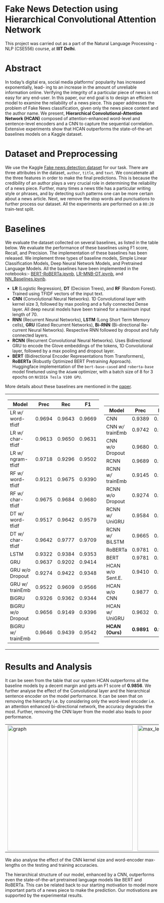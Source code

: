 # Fake News Detection using Hierarchical Convolutional Attention Network

This project was carried out as a part of the Natural Language Processing - NLP (CSE556) course, at **IIIT Delhi**. 

# Abstract
In today’s digital era, social media platforms’ popularity has increased exponentially, lead- ing to an increase in the amount of unreliable information online. Verifying the integrity of a particular piece of news is not easy for any end-user. In this paper, our end goal is to design an efficient model to examine the reliability of a news piece. This paper addresses the problem of Fake News classification, given only the news piece content and the author name. We present, **Hierarchical Convolutional-Attention Network (HCAN)** composed of attention-enhanced word-level and sentence-level encoders and a CNN to capture the sequential correlation. Extensive experiments show that HCAN outperforms the state-of-the-art baselines models on a Kaggle dataset. 


# Dataset and Preprocessing
We use the Kaggle [Fake news detection dataset](https://www.kaggle.com/c/fake-news/data) for our task. There are three attributes in the dataset, `author`, `title`, and `text`. We concatenate all the three features in order to make the final predictions. This is because the credibility of an author plays a very crucial role in determining the reliability of a news piece. Further, many times a news title has a particular writing style or phrases, and by detecting such patterns one can be more certain about a news article. Next, we remove the stop words and punctuations to further process our dataset. All the experiments are performed on a `80:20` train-test split.


# Baselines
We evaluate the dataset collected on several baselines, as listed in the table below. We evaluate the performance of these baselines using F1 score, Recall, and Precision. The implementation of these baselines has been released. We implement three types of baseline models, Simple Linear Classification Models, Deep Neural Network Models, and Pretrained Language Models. All the baselines have been implemented in the notebooks:- [BERT-RoBERTa.ipynb](BERT-RoBERTa.ipynb), [LR-MNB-DT.ipynb](LR-MNB-DT.ipynb), and [NN_Baselines.ipynb](NN_Baselines.ipynb).


- **LR** (Logistic Regression), **DT** (Decision Trees), and **RF** (Random Forest). Trained using TFIDF vectors of the input text. 
- **CNN** (Convolutional Neural Networks). 1D Convolutional layer with kernel size 3, followed by max pooling and a fully connected Dense layer. All deep neural models have been trained for a maximum input length of 70.
- **RNN** (Recurrent Neural Networks), **LSTM** (Long Short Term Memory cells), **GRU** (Gated Recurrent Networks), **Bi-RNN** (Bi-directional Re-current Neural Networks). Respective RNN followed by dropout and fully connected layers.
- **RCNN** (Recurrent Convolutional Neural Networks). Uses Bidirectional GRU to encode the Glove embeddings of the tokens, 1D Convolutional layer, followed by a max pooling and dropout layer. 
- **BERT** (Bidirectional Encoder Representations from Transformers), **RoBERTa** (Robustly Optimized BERT Pretraining Approach). Huggingface implementation of the `bert-base-cased` and `roberta-base` model finetuned using the `AdamW` optimizer, with a batch size of 8 for 3 epochs on `NVIDIA Tesla V100 GPU`.

More details about these baselines are mentioned in the [paper](NLP_Project.pdf).
<center>
<table align="center">
<tr><td>

| **Model**             |  **Prec**   |  **Rec**    |   **F1**   | 
| --------------------- |------------ |------------ |------------| 
| LR *w/* word-tfidf    |   0.9694    |   0.9643    |   0.9669   | 
| LR *w/* char-tfidf    |   0.9613    |   0.9650    |   0.9631   | 
| LR *w/* ngram-tfidf   |   0.9718    |   0.9296    |   0.9502   | 
| RF *w/* word-tfidf    |   0.9121    |   0.9675    |   0.9390   | 
| RF *w/* char-tfidf    |   0.9675    |   0.9684    |   0.9680   | 
| DT *w/* word-tfidf    |   0.9517    |   0.9642    |   0.9579   | 
| DT *w/* char-tfidf    |   0.9642    |   0.9777    |   0.9709   | 
| LSTM                  |   0.9322    |   0.9384    |   0.9353   | 
| GRU                   |   0.9637    |   0.9202    |   0.9414   | 
| GRU *w/o* Dropout     |   0.9274    |   0.9422    |   0.9348   | 
| GRU *w/* trainEmb     |   0.9522    |   0.9609    |   0.9566   | 
| BiGRU                 |   0.9326    |   0.9362    |   0.9344   | 
| BiGRU *w/o* Dropout   |   0.9656    |   0.9149    |   0.9396   | 
| BiGRU *w/* trainEmb   |   0.9646    |   0.9439    |   0.9542   | 

</td><td>

| **Model**             |  **Prec**   |  **Rec**    |   **F1**   |
| --------------------- |------------ |------------ |------------|
| CNN                   |   0.9389    |   0.9221    |   0.9304   |
| CNN *w/* trainEmb     |   0.9742    |   0.9222    |   0.9475   |
| CNN *w/o* Dropout     |   0.9680    |   0.9358    |   0.9516   |
| RCNN                  |   0.9689    |   0.9018    |   0.9341   |
| RCNN *w/* trainEmb    |   0.9145    |   0.9642    |   0.9387   |
| RCNN *w/o* Dropout    |   0.9274    |   0.9400    |   0.9336   |
| RCNN *w/* UniGRU      |   0.9584    |   0.9317    |   0.9449   |
| RCNN *w/* BiLSTM      |   0.9665    |   0.8964    |   0.9301   |
| RoBERTa               |   0.9781    |   0.9753    |   0.9789   |
| BERT                  |   0.9781    |   0.9772    |   0.9802   |
| HCAN *w/o* Sent.E.    |   0.9410    |   0.9335    |   0.9373   |
| HCAN *w/o* CNN        |   0.9877    |   0.9605    |   0.9739   |
| HCAN *w/* UniGRU      |   0.9632    |   0.9869    |   0.9749   |
| **HCAN (Ours)**       | **0.9891**  | **0.9835**  | **0.9863** |
</td></tr> </table>
</center>


Results and Analysis
====================

It can be seen from the table that our system HCAN outperforms all the
baseline models by a decent margin and gets an F1 score of **0.9856**.
We further analyse the effect of the Convolutional layer and the
hierarchical sentence encoder on the model performance. It can be seen
that on removing the hierarchy i.e. by considering only the word-level
encoder i.e. an attention enhanced bi-directional network, the accuracy
degrades the most. Further, removing the CNN layer from the model also
leads to poor performance. 


<center>
<table align="center">
<tr><td>
<img width="410" alt="graph" src="https://user-images.githubusercontent.com/64140048/153190777-b494d7cc-90ef-491c-9fc3-9b6156a67046.png"> 
</td><td>
<img width="410" alt="max_len_graph" src="https://user-images.githubusercontent.com/64140048/153190790-7ab06e0f-6097-42f2-87fe-6df142f1e25f.png">
</td></tr> </table>
</center>

We also analyse the effect of the CNN kernel size and word-encoder max-lengths on the testing and training accuracies.
  
The hierarchical structure of our model, enhanced by a CNN, outperforms
even the state-of-the-art pretrained language models like BERT and
RoBERTa. This can be related back to our starting motivation to model
more important parts of a news piece to make the prediction. Our
motivations are supported by the experimental results.

